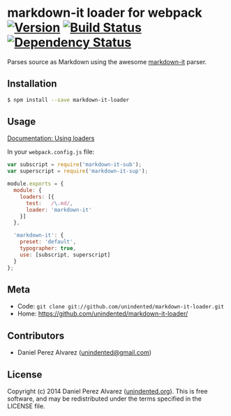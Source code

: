 # markdown-it loader for webpack [![Version](https://img.shields.io/npm/v/markdown-it-loader.svg)](https://www.npmjs.com/package/markdown-it-loader) [![Build Status](https://img.shields.io/travis/unindented/markdown-it-loader.svg)](http://travis-ci.org/unindented/markdown-it-loader) [![Dependency Status](https://img.shields.io/gemnasium/unindented/markdown-it-loader.svg)](https://gemnasium.com/unindented/markdown-it-loader)

Parses source as Markdown using the awesome [markdown-it](https://github.com/markdown-it/markdown-it) parser.


## Installation

```sh
$ npm install --save markdown-it-loader
```


## Usage

[Documentation: Using loaders](http://webpack.github.io/docs/using-loaders.html)

In your `webpack.config.js` file:

```js
var subscript = require('markdown-it-sub');
var superscript = require('markdown-it-sup');

module.exports = {
  module: {
    loaders: [{
      test:   /\.md/,
      loader: 'markdown-it'
    }]
  },

  'markdown-it': {
    preset: 'default',
    typographer: true,
    use: [subscript, superscript]
  }
};
```


## Meta

* Code: `git clone git://github.com/unindented/markdown-it-loader.git`
* Home: <https://github.com/unindented/markdown-it-loader/>


## Contributors

* Daniel Perez Alvarez ([unindented@gmail.com](mailto:unindented@gmail.com))


## License

Copyright (c) 2014 Daniel Perez Alvarez ([unindented.org](http://unindented.org/)). This is free software, and may be redistributed under the terms specified in the LICENSE file.

